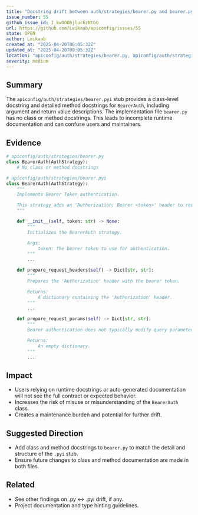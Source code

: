 ```yaml
---
title: "Docstring drift between auth/strategies/bearer.py and bearer.pyi"
issue_number: 55
github_issue_id: I_kwDOObjluc6zNtGG
url: https://github.com/Leikaab/apiconfig/issues/55
state: OPEN
author: Leikaab
created_at: "2025-04-20T00:05:32Z"
updated_at: "2025-04-20T00:05:32Z"
location: "apiconfig/auth/strategies/bearer.py, apiconfig/auth/strategies/bearer.pyi"
severity: medium
---
```


## Summary
The `apiconfig/auth/strategies/bearer.pyi` stub provides a class-level docstring and detailed method docstrings for `BearerAuth`, including argument and return value descriptions. The implementation file `bearer.py` has no class or method docstrings. This leads to incomplete runtime documentation and can confuse users and maintainers.

## Evidence
```python
# apiconfig/auth/strategies/bearer.py
class BearerAuth(AuthStrategy):
    # No class or method docstrings

# apiconfig/auth/strategies/bearer.pyi
class BearerAuth(AuthStrategy):
    """
    Implements Bearer Token authentication.

    This strategy adds an 'Authorization: Bearer <token>' header to requests.
    """

    def __init__(self, token: str) -> None:
        """
        Initializes the BearerAuth strategy.

        Args:
            token: The bearer token to use for authentication.
        """
        ...

    def prepare_request_headers(self) -> Dict[str, str]:
        """
        Prepares the 'Authorization' header with the bearer token.

        Returns:
            A dictionary containing the 'Authorization' header.
        """
        ...

    def prepare_request_params(self) -> Dict[str, str]:
        """
        Bearer authentication does not typically modify query parameters.

        Returns:
            An empty dictionary.
        """
        ...
```

## Impact
- Users relying on runtime docstrings or auto-generated documentation will not see the full contract or expected behavior.
- Increases the risk of misuse or misunderstanding of the `BearerAuth` class.
- Creates a maintenance burden and potential for further drift.

## Suggested Direction
- Add class and method docstrings to `bearer.py` to match the detail and structure of the `.pyi` stub.
- Ensure future changes to class and method documentation are made in both files.

## Related
- See other findings on .py ↔ .pyi drift, if any.
- Project documentation and type hinting guidelines.